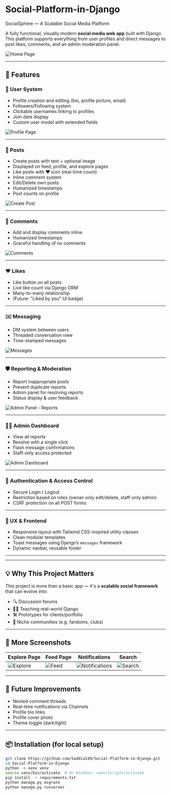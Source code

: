 # Social-Platform-in-Django
SocialSphere — A Scalable Social Media Platform

A fully functional, visually modern **social media web app** built with Django. This platform supports everything from user profiles and direct messages to post likes, comments, and an admin moderation panel.

![Home Page](ScreenShots/home_page.png)

---

## 🚀 Features

### 👥 User System
- Profile creation and editing (bio, profile picture, email)
- Followers/Following system
- Clickable usernames linking to profiles
- Join date display
- Custom user model with extended fields

![Profile Page](ScreenShots/profile_page.png)

---

### 📝 Posts
- Create posts with text + optional image
- Displayed on feed, profile, and explore pages
- Like posts with ❤️ icon (real-time count)
- Inline comment system
- Edit/Delete own posts
- Humanized timestamps
- Post counts on profile

![Create Post](ScreenShots/create_post_page.png)

---

### 💬 Comments
- Add and display comments inline
- Humanized timestamps
- Graceful handling of no comments

![Comments](ScreenShots/comment_report.png)

---

### ❤️ Likes
- Like button on all posts
- Live like count via Django ORM
- Many-to-many relationship
- (Future: "Liked by you" UI badge)

---

### ✉️ Messaging
- DM system between users
- Threaded conversation view
- Time-stamped messages

![Messages](ScreenShots/chat_messages_page.png)

---

### 🛡️ Reporting & Moderation
- Report inappropriate posts
- Prevent duplicate reports
- Admin panel for resolving reports
- Status display & user feedback

![Admin Panel - Reports](ScreenShots/private-admin_reports.png)

---

### 🧑‍💼 Admin Dashboard
- View all reports
- Resolve with a single click
- Flash message confirmations
- Staff-only access protected

![Admin Dashboard](ScreenShots/private-admin_home.png)

---

### 🔐 Authentication & Access Control
- Secure Login / Logout
- Restriction based on roles (owner-only edit/delete, staff-only admin)
- CSRF protection on all POST forms

---

### 🎨 UX & Frontend
- Responsive layout with Tailwind CSS-inspired utility classes
- Clean modular templates
- Toast messages using Django’s `messages` framework
- Dynamic navbar, reusable footer

---


---

## 💡 Why This Project Matters

This project is more than a basic app — it's a **scalable social framework** that can evolve into:

- 🔍 Discussion forums
- 🧑‍🏫 Teaching real-world Django
- 🛠 Prototypes for clients/portfolio
- 💬 Niche communities (e.g. fandoms, clubs)

---

## 📸 More Screenshots

| Explore Page | Feed Page | Notifications | Search |
|--------------|-----------|---------------|--------|
| ![Explore](ScreenShots/explore_page.png) | ![Feed](ScreenShots/feed_page.png) | ![Notifications](ScreenShots/notifications_page.png) | ![Search](ScreenShots/search_page.png) |

---

## 🧪 Future Improvements
- Nested comment threads
- Real-time notifications via Channels
- Profile bio links
- Profile cover photo
- Theme toggle (dark/light)

---

## 📦 Installation (for local setup)

```bash
git clone https://github.com/Saddia149/Social-Platform-in-Django.git
cd Social-Platform-in-Django
python -m venv venv
source venv/bin/activate  # On Windows: venv\Scripts\activate
pip install -r requirements.txt
python manage.py migrate
python manage.py runserver

